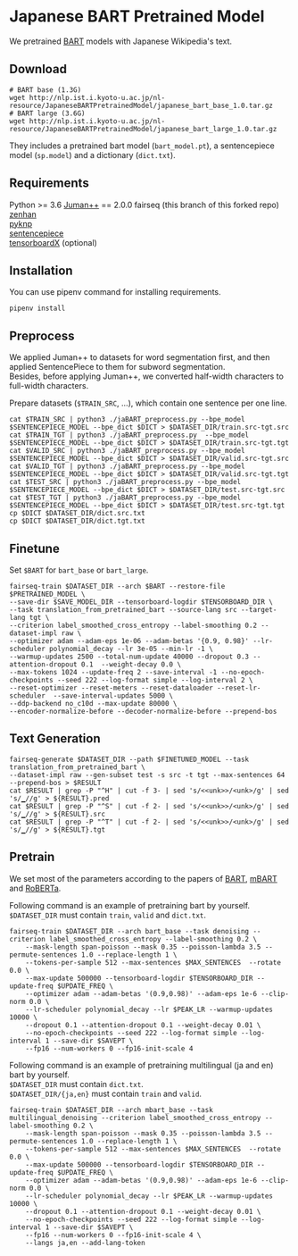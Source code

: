 # Japanese BART Pretrained Model
We pretrained [BART](https://arxiv.org/pdf/1910.13461.pdf) models with Japanese Wikipedia's text.

## Download 
```shell
# BART base (1.3G)
wget http://nlp.ist.i.kyoto-u.ac.jp/nl-resource/JapaneseBARTPretrainedModel/japanese_bart_base_1.0.tar.gz
# BART large (3.6G)
wget http://nlp.ist.i.kyoto-u.ac.jp/nl-resource/JapaneseBARTPretrainedModel/japanese_bart_large_1.0.tar.gz
```
They includes a pretrained bart model (`bart_model.pt`), a sentencepiece model (`sp.model`) and a dictionary (`dict.txt`).  

## Requirements
Python >= 3.6
[Juman++](http://nlp.ist.i.kyoto-u.ac.jp/index.php?JUMAN++) == 2.0.0
fairseq (this branch of this forked repo)  
[zenhan](https://pypi.org/project/zenhan/0.5/)  
[pyknp](https://github.com/ku-nlp/pyknp)  
[sentencepiece](https://github.com/google/sentencepiece/tree/master/python)  
[tensorboardX](https://github.com/lanpa/tensorboardX) (optional)  
  

## Installation
You can use pipenv command for installing requirements.  
```shell
pipenv install
```

## Preprocess
We applied Juman++ to datasets for word segmentation first, and then applied SentencePiece to them for subword segmentation.  
Besides, before applying Juman++, we converted half-width characters to full-width characters.  
  
Prepare datasets (`$TRAIN_SRC`, ...), which contain one sentence per one line.  
```shell
cat $TRAIN_SRC | python3 ./jaBART_preprocess.py --bpe_model $SENTENCEPIECE_MODEL --bpe_dict $DICT > $DATASET_DIR/train.src-tgt.src
cat $TRAIN_TGT | python3 ./jaBART_preprocess.py  --bpe_model $SENTENCEPIECE_MODEL --bpe_dict $DICT > $DATASET_DIR/train.src-tgt.tgt
cat $VALID_SRC | python3 ./jaBART_preprocess.py --bpe_model $SENTENCEPIECE_MODEL --bpe_dict $DICT > $DATASET_DIR/valid.src-tgt.src
cat $VALID_TGT | python3 ./jaBART_preprocess.py --bpe_model $SENTENCEPIECE_MODEL --bpe_dict $DICT > $DATASET_DIR/valid.src-tgt.tgt
cat $TEST_SRC | python3 ./jaBART_preprocess.py --bpe_model $SENTENCEPIECE_MODEL --bpe_dict $DICT > $DATASET_DIR/test.src-tgt.src
cat $TEST_TGT | python3 ./jaBART_preprocess.py --bpe_model $SENTENCEPIECE_MODEL --bpe_dict $DICT > $DATASET_DIR/test.src-tgt.tgt
cp $DICT $DATASET_DIR/dict.src.txt
cp $DICT $DATASET_DIR/dict.tgt.txt
```

## Finetune
Set `$BART` for `bart_base` or `bart_large`.  
```shell
fairseq-train $DATASET_DIR --arch $BART --restore-file $PRETRAINED_MODEL \
--save-dir $SAVE_MODEL_DIR --tensorboard-logdir $TENSORBOARD_DIR \
--task translation_from_pretrained_bart --source-lang src --target-lang tgt \
--criterion label_smoothed_cross_entropy --label-smoothing 0.2 --dataset-impl raw \
--optimizer adam --adam-eps 1e-06 --adam-betas '{0.9, 0.98}' --lr-scheduler polynomial_decay --lr 3e-05 --min-lr -1 \
--warmup-updates 2500 --total-num-update 40000 --dropout 0.3 --attention-dropout 0.1  --weight-decay 0.0 \
--max-tokens 1024 --update-freq 2 --save-interval -1 --no-epoch-checkpoints --seed 222 --log-format simple --log-interval 2 \
--reset-optimizer --reset-meters --reset-dataloader --reset-lr-scheduler  --save-interval-updates 5000 \
--ddp-backend no_c10d --max-update 80000 \
--encoder-normalize-before --decoder-normalize-before --prepend-bos
```

## Text Generation
```shell
fairseq-generate $DATASET_DIR --path $FINETUNED_MODEL --task translation_from_pretrained_bart \
--dataset-impl raw --gen-subset test -s src -t tgt --max-sentences 64 --prepend-bos > $RESULT
cat $RESULT | grep -P "^H" | cut -f 3- | sed 's/<<unk>>/<unk>/g' | sed 's/▁//g' > ${RESULT}.pred
cat $RESULT | grep -P "^S" | cut -f 2- | sed 's/<<unk>>/<unk>/g' | sed 's/▁//g' > ${RESULT}.src
cat $RESULT | grep -P "^T" | cut -f 2- | sed 's/<<unk>>/<unk>/g' | sed 's/▁//g' > ${RESULT}.tgt
```

## Pretrain
We set most of the parameters according to the papers of [BART](https://arxiv.org/pdf/1910.13461.pdf), [mBART](https://arxiv.org/abs/2001.08210) and [RoBERTa](https://arxiv.org/abs/1907.11692).  
  
Following command is an example of pretraining bart by yourself.  
`$DATASET_DIR` must contain `train`, `valid` and `dict.txt`.  

```shell
fairseq-train $DATASET_DIR --arch bart_base --task denoising --criterion label_smoothed_cross_entropy --label-smoothing 0.2 \
    --mask-length span-poisson --mask 0.35 --poisson-lambda 3.5 --permute-sentences 1.0 --replace-length 1 \
    --tokens-per-sample 512 --max-sentences $MAX_SENTENCES  --rotate 0.0 \
    --max-update 500000 --tensorboard-logdir $TENSORBOARD_DIR --update-freq $UPDATE_FREQ \
    --optimizer adam --adam-betas '(0.9,0.98)' --adam-eps 1e-6 --clip-norm 0.0 \
    --lr-scheduler polynomial_decay --lr $PEAK_LR --warmup-updates 10000 \
    --dropout 0.1 --attention-dropout 0.1 --weight-decay 0.01 \
    --no-epoch-checkpoints --seed 222 --log-format simple --log-interval 1 --save-dir $SAVEPT \
    --fp16 --num-workers 0 --fp16-init-scale 4 
```

Following command is an example of pretraining multilingual (ja and en) bart by yourself.  
`$DATASET_DIR` must contain `dict.txt`.  
`$DATASET_DIR/{ja,en}` must contain `train` and `valid`.  
```shell
fairseq-train $DATASET_DIR --arch mbart_base --task multilingual_denoising --criterion label_smoothed_cross_entropy --label-smoothing 0.2 \
    --mask-length span-poisson --mask 0.35 --poisson-lambda 3.5 --permute-sentences 1.0 --replace-length 1 \
    --tokens-per-sample 512 --max-sentences $MAX_SENTENCES  --rotate 0.0 \
    --max-update 500000 --tensorboard-logdir $TENSORBOARD_DIR --update-freq $UPDATE_FREQ \
    --optimizer adam --adam-betas '(0.9,0.98)' --adam-eps 1e-6 --clip-norm 0.0 \
    --lr-scheduler polynomial_decay --lr $PEAK_LR --warmup-updates 10000 \
    --dropout 0.1 --attention-dropout 0.1 --weight-decay 0.01 \
    --no-epoch-checkpoints --seed 222 --log-format simple --log-interval 1 --save-dir $SAVEPT \
    --fp16 --num-workers 0 --fp16-init-scale 4 \
    --langs ja,en --add-lang-token
```


